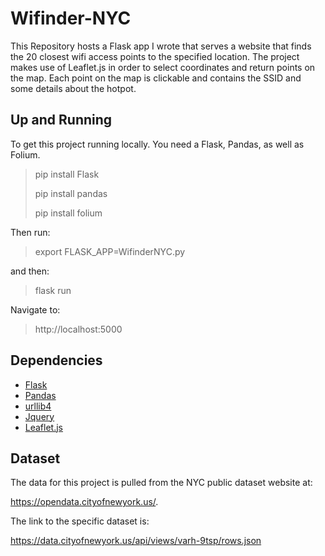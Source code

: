 # Wifinder-NYC
This Repository hosts a Flask app I wrote that serves a website that finds the 20 closest wifi access points to the specified location. The project makes use of Leaflet.js in order to select coordinates and return points on the map. Each point on the map is clickable and contains the SSID and some details about the hotpot.

## Up and Running
To get this project running locally. You need a Flask, Pandas, as well as Folium.
> pip install Flask
> 
> pip install pandas
>
>pip install folium
 
Then run:
> export FLASK_APP=WifinderNYC<span></span>.py

and then:
>flask run

Navigate to:
> http://<span></span>localhost:5000

## Dependencies
- [Flask](http://flask.pocoo.org/docs/1.0/installation/)
- [Pandas](https://pandas.pydata.org/)
- [urllib4](https://docs.python.org/3/library/urllib.html)
- [Jquery](https://jquery.com/)
- [Leaflet.js](https://leafletjs.com/)
## Dataset
The data for this project is pulled from the NYC public dataset website at:

 https://opendata.cityofnewyork.us/.

The link to the specific dataset is: 

 https://data.cityofnewyork.us/api/views/varh-9tsp/rows.json
 
